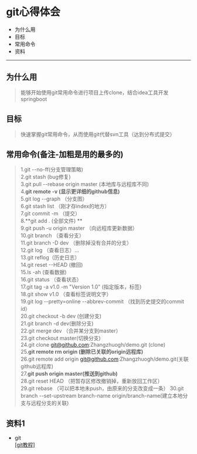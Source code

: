 # git心得体会 #
- 为什么用
- 目标
- 常用命令
- 资料

----------
## 为什么用

> 能够开始使用git常用命令进行项目上传clone，结合idea工具开发springboot
## 目标

> 快速掌握git常用命令，从而使用git代替svn工具（达到分布式提交）
 
## 常用命令(备注-加粗是用的最多的)
> 1.git --no-ff(分支管理策略)   
> 2.git stash (bug修复)  
> 3.git pull --rebase origin master (本地库与远程库不同)  
> 4.**git remote -v (显示更详细的github信息)**  
> 5.git log --graph （分支图）  
> 6.git stash list （刚才存index的地方）  
> 7.git commit -m （提交）  
> 8.**git add . (全部文件) **   
> 9.git push -u origin master （向远程库更新数据）  
> 10.git branch （查看分支）  
> 11.git branch -D dev （删除掉没有合并的分支）  
> 12.git log （查看日志）...  
> 13.git reflog（历史日志）  
> 14.git reset --HEAD (撤回)  
> 15.ls -ah (查看数据)  
> 16.git status （查看状态）  
> 17.git tag -a v1.0 -m "Version 1.0" (指定版本，标签)  
> 18.git show v1.0 （查看标签说明文字）    
> 19.git log --pretty=online --abbrev-commit （找到历史提交的commit id）     
> 20.git checkout -b dev (创建分支)    
> 21.git branch -d dev(删除分支)    
> 22.git merge dev （合并某分支到master）    
> 23.git checkout master(切换分支)     
> 24.git clone git@github.com:Zhangzhuogh/demo.git (clone)    
> 25.**git remote rm origin (删除已关联的origin远程库)**    
> 26.git remote add origin git@github.com:Zhangzhuogh/demo.git(关联github远程库)    
> 27.**git push origin master(推送到github)**       
> 28.git reset HEAD <file> （把暂存区修改撤销掉，重新放回工作区）  
> 29.git rebase （可以把本地未push，由原来的分支改变成一条）
> 30.git branch --set-upstream branch-name origin/branch-name(建立本地分支与远程分支的关联)    

## 资料1
- git  
  [[git教程]](https://www.liaoxuefeng.com/wiki/0013739516305929606dd18361248578c67b8067c8c017b000)
